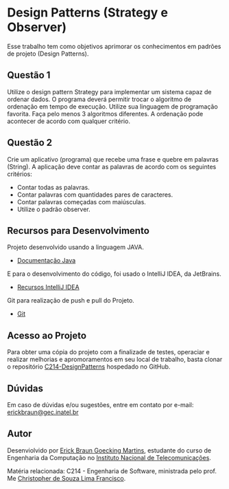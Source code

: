 # Design Patterns (Strategy e Observer)

Esse trabalho tem como objetivos aprimorar os conhecimentos em padrões de projeto (Design Patterns).

## Questão 1
Utilize o design pattern Strategy para implementar um sistema capaz de ordenar dados. O programa deverá permitir trocar o algoritmo de ordenação em tempo de execução. Utilize sua linguagem de programação favorita. Faça pelo menos 3 algoritmos diferentes. A ordenação pode acontecer de acordo com qualquer critério.

## Questão 2
Crie um aplicativo (programa) que recebe uma frase e quebre em palavras (String). A aplicação deve contar as palavras de acordo com os seguintes critérios:
- Contar todas as palavras.
- Contar palavras com quantidades pares de caracteres.
- Contar palavras começadas com maiúsculas.
- Utilize o padrão observer.

## Recursos para Desenvolvimento
Projeto desenvolvido usando a linguagem JAVA.

- [Documentação Java](https://docs.oracle.com/en/java/javase/18/)

E para o desenvolvimento do código, foi usado o IntelliJ IDEA, da JetBrains.

- [Recursos IntelliJ IDEA](https://www.jetbrains.com/pt-br/idea/resources/)

Git para realização de push e pull do Projeto.

- [Git](https://git-scm.com/doc)

## Acesso ao Projeto

Para obter uma cópia do projeto com a finalizade de testes, operaciar e realizar melhorias e apromoramentos em seu local de trabalho, basta clonar o repositório [C214-DesignPatterns](https://github.com/ErickBGoecking/C214-DesignPatterns) hospedado no GitHub.

## Dúvidas

Em caso de dúvidas e/ou sugestões, entre em contato por e-mail: erickbraun@gec.inatel.br

## Autor

Desenviolvido por [Erick Braun Goecking Martins](https://github.com/ErickBGoecking), estudante do curso de Engenharia da Computação no [Instituto Nacional de Telecomunicações](https://inatel.br/home/). 

Matéria relacionada: C214 - Engenharia de Software, ministrada pelo prof. Me [Christopher de Souza Lima Francisco](https://github.com/chrislima).






